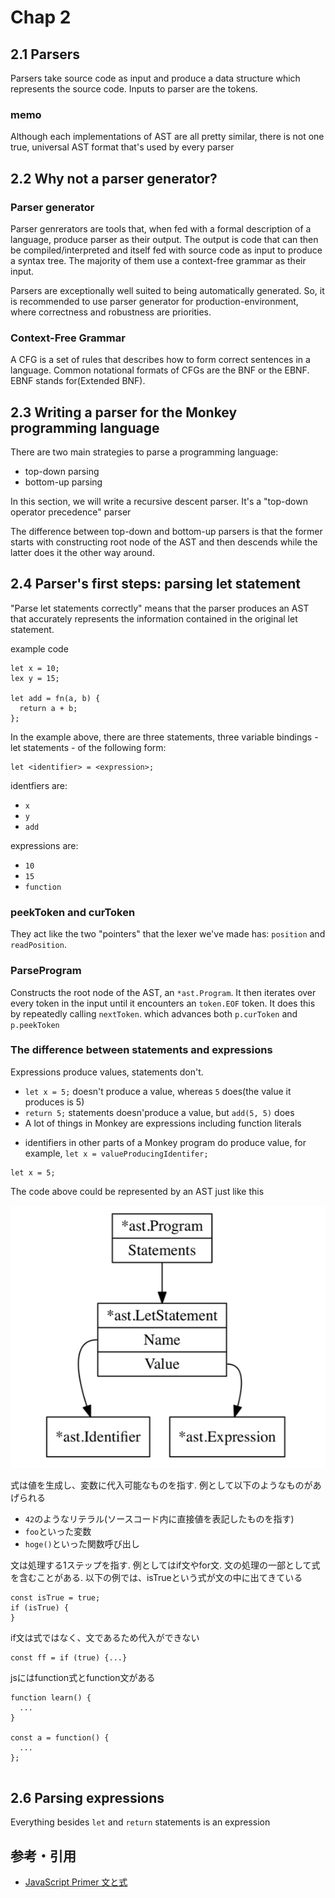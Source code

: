 # Chap 2
## 2.1 Parsers
Parsers take source code as input and produce a data structure which represents the source code. Inputs to parser are the tokens.

### memo
Although each implementations of AST are all pretty similar, there is not one true, universal AST format that's used by every parser

## 2.2 Why not a parser generator?
### Parser generator
Parser genrerators are tools that, when fed with a formal description of a language, produce parser as their output. The output is code that can then be compiled/interpreted and itself fed with source code as input to produce a syntax tree. The majority of them use a context-free grammar as their input.

Parsers are exceptionally well suited to being automatically generated. So, it is recommended to use parser generator for production-environment, where correctness and robustness are priorities.

### Context-Free Grammar
A CFG is a set of rules that describes how to form correct sentences in a language. Common notational formats of CFGs are the BNF or the EBNF. EBNF stands for(Extended BNF).

## 2.3 Writing a parser for the Monkey programming language
There are two main strategies to parse a programming language:

- top-down parsing
- bottom-up parsing

In this section, we will write a recursive descent parser. It's a "top-down operator precedence" parser

The difference between top-down and bottom-up parsers is that the former starts with constructing root node of the AST and then descends while the latter does it the other way around.

## 2.4 Parser's first steps: parsing let statement
"Parse let statements correctly" means that the parser produces an AST that accurately represents the information contained in the original let statement.

example code

```
let x = 10;
lex y = 15;

let add = fn(a, b) {
  return a + b;
};
```

In the example above, there are three statements, three variable bindings - let statements - of the following form:

```
let <identifier> = <expression>;
```

identfiers are:
- `x`
- `y`
- `add`

expressions are:
- `10`
- `15`
- `function`

### peekToken and curToken
They act like the two "pointers" that the lexer we've made has: `position` and `readPosition`.

### ParseProgram
Constructs the root node of the AST, an `*ast.Program`. It then iterates over every token in the input until it encounters an `token.EOF` token. It does this by repeatedly calling `nextToken`. which advances both `p.curToken` and `p.peekToken`

### The difference between statements and expressions
Expressions produce values, statements don't.

- `let x = 5;` doesn't produce a value, whereas `5` does(the value it produces is 5)
- `return 5;` statements doesn'produce a value, but `add(5, 5)` does
- A lot of things in Monkey are expressions including function literals
<!--
TODO unclear points
-->
- identifiers in other parts of a Monkey program do produce value, for example, `let x = valueProducingIdentifer;`

```
let x = 5;
```

The code above could be represented by an AST just like this

<img src="./images/1.png">

式は値を生成し、変数に代入可能なものを指す. 例として以下のようなものがあげられる
- `42`のようなリテラル(ソースコード内に直接値を表記したものを指す)
- `foo`といった変数
- `hoge()`といった関数呼び出し

文は処理する1ステップを指す. 例としてはif文やfor文. 文の処理の一部として式を含むことがある. 以下の例では、isTrueという式が文の中に出てきている

```
const isTrue = true;
if (isTrue) {
}
```

if文は式ではなく、文であるため代入ができない

```
const ff = if (true) {...}
```

jsにはfunction式とfunction文がある

```
function learn() {
  ...
}

const a = function() {
  ...
};


```
## 2.6 Parsing expressions
Everything besides `let` and `return` statements is an expression

## 参考・引用
- [JavaScript Primer 文と式](https://jsprimer.net/basic/statement-expression/)
